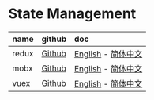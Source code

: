 # State Management

| name  | github                                     | doc                                                                     |
|:------|:-------------------------------------------|:------------------------------------------------------------------------|
| redux | [Github](https://github.com/reactjs/redux) | [English](https://github.com/reactjs/redux) - [简体中文](http://www.redux.org.cn/) |
| mobx  | [Github](https://github.com/mobxjs/mobx)   | [English](https://mobx.js.org/) - [简体中文](http://cn.mobx.js.org/)               |
| vuex  | [Github](https://github.com/vuejs/vuex)    | [English](https://vuex.vuejs.org/en/) - [简体中文](https://vuex.vuejs.org/zh-cn/)  |


